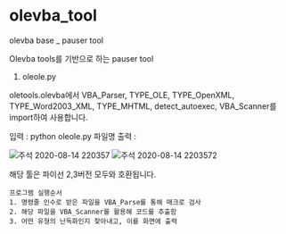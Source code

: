 # olevba_tool
olevba base _ pauser tool

Olevba tools를 기반으로 하는 pauser tool

1. oleole.py 

 oletools.olevba에서 
 VBA_Parser, TYPE_OLE, TYPE_OpenXML, TYPE_Word2003_XML, TYPE_MHTML, detect_autoexec, VBA_Scanner를 import하여 사용합니다.
 
 
 입력 : python oleole.py 파일명 
 출력 : 
 
![주석 2020-08-14 220357](https://user-images.githubusercontent.com/67878157/90252695-e524ec00-de7a-11ea-9565-c65c0b769099.png)
![주석 2020-08-14 2203572](https://user-images.githubusercontent.com/67878157/90252745-fa017f80-de7a-11ea-829c-86f654115eae.png)

 
 
 
 해당 툴은 파이선 2,3버전 모두와 호환됩니다. 
  
    프로그램 실행순서
    1. 명령줄 인수로 받은 파일을 VBA_Parse를 통해 매크로 검사 
    2. 해당 파일을 VBA_Scanner를 활용해 코드를 추출함 
    3. 어떤 유형의 난독화인지 찾아내고, 이를 화면에 출력  
    
